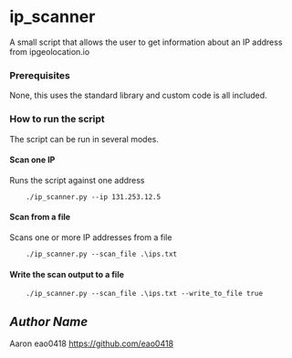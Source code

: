 # ip_scanner
A small script that allows the user to get information about an IP address from ipgeolocation.io

### Prerequisites
None, this uses the standard library and custom code is all included.

### How to run the script
The script can be run in several modes. 
#### Scan one IP
Runs the script against one address
```shell
    ./ip_scanner.py --ip 131.253.12.5
```
#### Scan from a file
Scans one or more IP addresses from a file 
```shell
    ./ip_scanner.py --scan_file .\ips.txt
```
#### Write the scan output to a file
```shell
    ./ip_scanner.py --scan_file .\ips.txt --write_to_file true
```

## *Author Name*
Aaron
eao0418
https://github.com/eao0418